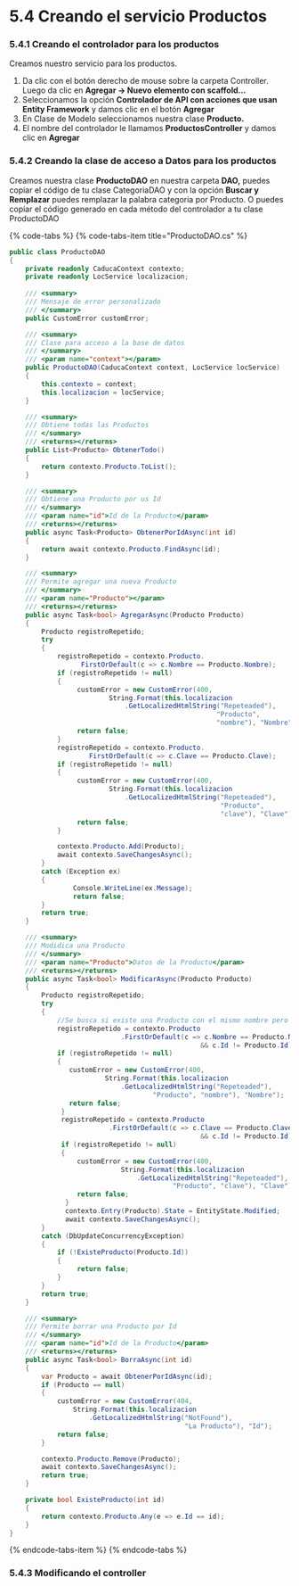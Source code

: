 # 5.4 Creando el servicio Productos

### 5.4.1 Creando el controlador para los productos

Creamos nuestro servicio para los productos.

1. Da clic con el botón derecho de mouse sobre la carpeta Controller. Luego da clic en **Agregar -&gt; Nuevo elemento con scaffold...**
2.  Seleccionamos la opción **Controlador de API con acciones que usan Entity Framework** y damos clic en el botón **Agregar**
3. En Clase de Modelo seleccionamos nuestra clase **Producto.**
4. El nombre del controlador le llamamos **ProductosController** y damos clic en **Agregar**

### 5.4.2 Creando la clase de acceso a Datos para los productos

Creamos nuestra clase **ProductoDAO** en nuestra carpeta **DAO,** puedes copiar el código de tu clase CategoriaDAO y con la opción **Buscar y Remplazar** puedes remplazar la palabra categoria por Producto. O puedes copiar el código generado en cada método del controlador a tu clase ProductoDAO

{% code-tabs %}
{% code-tabs-item title="ProductoDAO.cs" %}
```csharp
public class ProductoDAO
{
    private readonly CaducaContext contexto;
    private readonly LocService localizacion;
    
    /// <summary>
    /// Mensaje de error personalizado
    /// </summary>
    public CustomError customError;

    /// <summary>
    /// Clase para acceso a la base de datos
    /// </summary>
    /// <param name="context"></param>
    public ProductoDAO(CaducaContext context, LocService locService)
    {
        this.contexto = context;
        this.localizacion = locService;
    }

    /// <summary>
    /// Obtiene todas las Productos
    /// </summary>
    /// <returns></returns>
    public List<Producto> ObtenerTodo()
    {
        return contexto.Producto.ToList();
    }

    /// <summary>
    /// Obtiene una Producto por us Id
    /// </summary>
    /// <param name="id">Id de la Producto</param>
    /// <returns></returns>
    public async Task<Producto> ObtenerPorIdAsync(int id)
    {
        return await contexto.Producto.FindAsync(id);
    }

    /// <summary>
    /// Permite agregar una nueva Producto
    /// </summary>
    /// <param name="Producto"></param>
    /// <returns></returns>
    public async Task<bool> AgregarAsync(Producto Producto)
    {
        Producto registroRepetido;
        try
        {
            registroRepetido = contexto.Producto.
                  FirstOrDefault(c => c.Nombre == Producto.Nombre);
            if (registroRepetido != null)
            {
                 customError = new CustomError(400, 
                         String.Format(this.localizacion
                             .GetLocalizedHtmlString("Repeteaded"), 
                                                    "Producto",
                                                    "nombre"), "Nombre");
                 return false;
            }
            registroRepetido = contexto.Producto.
                    FirstOrDefault(c => c.Clave == Producto.Clave);
            if (registroRepetido != null)
            {
                 customError = new CustomError(400, 
                         String.Format(this.localizacion
                             .GetLocalizedHtmlString("Repeteaded"), 
                                                     "Producto", 
                                                     "clave"), "Clave");
                 return false;
            }

            contexto.Producto.Add(Producto);
            await contexto.SaveChangesAsync();
        }
        catch (Exception ex)
        {
                Console.WriteLine(ex.Message);
                return false;
        }
        return true;
    }

    /// <summary>
    /// Modidica una Producto
    /// </summary>
    /// <param name="Producto">Datos de la Producto</param>
    /// <returns></returns>
    public async Task<bool> ModificarAsync(Producto Producto)
    {
        Producto registroRepetido;
        try
        {
            //Se busca si existe una Producto con el mismo nombre pero diferente Id
            registroRepetido = contexto.Producto
                            .FirstOrDefault(c => c.Nombre == Producto.Nombre
                                                && c.Id != Producto.Id);
            if (registroRepetido != null)
            {
               customError = new CustomError(400, 
                        String.Format(this.localizacion
                            .GetLocalizedHtmlString("Repeteaded"), 
                                    "Producto", "nombre"), "Nombre");
               return false;
             }
             registroRepetido = contexto.Producto
                         .FirstOrDefault(c => c.Clave == Producto.Clave
                                                && c.Id != Producto.Id);
             if (registroRepetido != null)
             {
                 customError = new CustomError(400, 
                            String.Format(this.localizacion
                                .GetLocalizedHtmlString("Repeteaded"),
                                         "Producto", "clave"), "Clave");
                 return false;
              }
              contexto.Entry(Producto).State = EntityState.Modified;
              await contexto.SaveChangesAsync();
        }
        catch (DbUpdateConcurrencyException)
        {
            if (!ExisteProducto(Producto.Id))
            {
                 return false;
            }
        }
        return true;
    }

    /// <summary>
    /// Permite borrar una Producto por Id
    /// </summary>
    /// <param name="id">Id de la Producto</param>
    /// <returns></returns>
    public async Task<bool> BorraAsync(int id)
    {
        var Producto = await ObtenerPorIdAsync(id);
        if (Producto == null)
        {
            customError = new CustomError(404, 
                String.Format(this.localizacion
                    .GetLocalizedHtmlString("NotFound"), 
                                            "La Producto"), "Id");
            return false;
        }

        contexto.Producto.Remove(Producto);
        await contexto.SaveChangesAsync();
        return true;
    }

    private bool ExisteProducto(int id)
    {
        return contexto.Producto.Any(e => e.Id == id);
    }
}
```
{% endcode-tabs-item %}
{% endcode-tabs %}

### 5.4.3 Modificando el controller

